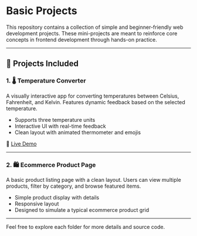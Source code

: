 # Basic Projects

This repository contains a collection of simple and beginner-friendly web development projects. These mini-projects are meant to reinforce core concepts in frontend development through hands-on practice.

---

## 🚀 Projects Included

### 1. 🌡️ Temperature Converter

A visually interactive app for converting temperatures between Celsius, Fahrenheit, and Kelvin. Features dynamic feedback based on the selected temperature.

- Supports three temperature units
- Interactive UI with real-time feedback
- Clean layout with animated thermometer and emojis

🔗 [Live Demo](https://k-c-ftemp-converter.vercel.app)

---

### 2. 🛍️ Ecommerce Product Page

A basic product listing page with a clean layout. Users can view multiple products, filter by category, and browse featured items.

- Simple product display with details
- Responsive layout
- Designed to simulate a typical ecommerce product grid

---

Feel free to explore each folder for more details and source code.
